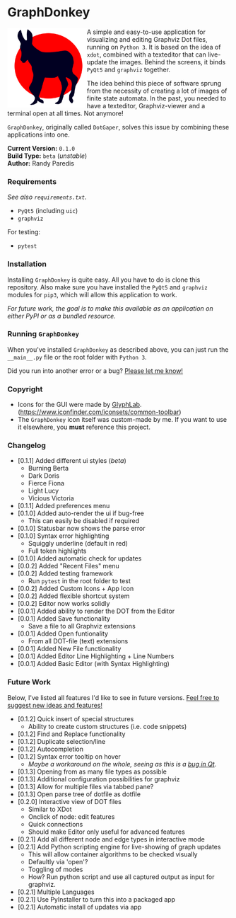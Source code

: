# GraphDonkey

<img align="left" width="180" height="180" src="vendor/icons/graphdonkey.svg">

A simple and easy-to-use application for visualizing and editing Graphviz
Dot files, running on `Python 3`. It is based on the idea of `xdot`, combined 
with a texteditor that can live-update the images. Behind the screens, it 
binds `PyQt5` and `graphviz` together.

The idea behind this piece of software sprung from the necessity of creating a
lot of images of finite state automata. In the past, you needed to  have a
texteditor, Graphviz-viewer and a terminal open at all times. Not anymore!

`GraphDonkey`, originally called `DotGaper`, solves this issue by combining these
applications into one.

**Current Version:** `0.1.0`<br/>
**Build Type:** `beta` (_unstable_)<br/>
**Author:** Randy Paredis

### Requirements
_See also `requirements.txt`._
* `PyQt5` (including `uic`)
* `graphviz`

For testing:
* `pytest`

### Installation
Installing `GraphDonkey` is quite easy. All you have to do is clone this
repository. Also make sure you have installed the `PyQt5` and `graphviz`
modules for `pip3`, which will allow this application to work.

_For future work, the goal is to make this available as an application on
either PyPI or as a bundled resource._

### Running `GraphDonkey`
When you've installed `GraphDonkey` as described above, you can just run
the `__main__.py` file or the root folder with `Python 3`.

Did you run into another error or a bug?
[Please let me know!](https://github.com/RandyParedis/GraphDonkey/issues)

### Copyright
* Icons for the GUI were made by [GlyphLab](https://glyphlab.com/).
(https://www.iconfinder.com/iconsets/common-toolbar)
* The `GraphDonkey` icon itself was custom-made by me. If you want to use it
elsewhere, you **must** reference this project.

### Changelog
* [0.1.1] Added different ui styles (_beta_)
  * Burning Berta
  * Dark Doris
  * Fierce Fiona
  * Light Lucy
  * Vicious Victoria
* [0.1.1] Added preferences menu
* [0.1.0] Added auto-render the ui if bug-free
  * This can easily be disabled if required
* [0.1.0] Statusbar now shows the parse error
* [0.1.0] Syntax error highlighting
  * Squiggly underline (default in red)
  * Full token highlights
* [0.1.0] Added automatic check for updates
* [0.0.2] Added "Recent Files" menu
* [0.0.2] Added testing framework
  * Run `pytest` in the root folder to test
* [0.0.2] Added Custom Icons + App Icon
* [0.0.2] Added flexible shortcut system
* [0.0.2] Editor now works solidly
* [0.0.1] Added ability to render the DOT from the Editor
* [0.0.1] Added Save functionality
  * Save a file to all Graphviz extensions
* [0.0.1] Added Open funtionality
  * From all DOT-file (text) extensions
* [0.0.1] Added New File functionality
* [0.0.1] Added Editor Line Highlighting + Line Numbers
* [0.0.1] Added Basic Editor (with Syntax Highlighting)

### Future Work
Below, I've listed all features I'd like to see in future versions.
[Feel free to suggest new ideas and features!](
https://github.com/RandyParedis/GraphDonkey/issues)
* [0.1.2] Quick insert of special structures
  * Ability to create custom structures (i.e. code snippets)
* [0.1.2] Find and Replace functionality
* [0.1.2] Duplicate selection/line
* [0.1.2] Autocompletion
* [0.1.2] Syntax error tooltip on hover
  * _Maybe a workaround on the whole, seeing as this is a [bug in Qt](
  https://bugreports.qt.io/browse/QTBUG-21553)_.
* [0.1.3] Opening from as many file types as possible
* [0.1.3] Additional configuration possibilities for graphviz
* [0.1.3] Allow for multiple files via tabbed pane?
* [0.1.3] Open parse tree of dotfile as dotfile
* [0.2.0] Interactive view of DOT files
  * Similar to XDot
  * Onclick of node: edit features
  * Quick connections
  * Should make Editor only useful for advanced features
* [0.2.1] Add all different node and edge types in interactive mode
* [0.2.1] Add Python scripting engine for live-showing of graph updates
  * This will allow container algorithms to be checked visually
  * Defaultly via 'open'?
  * Toggling of modes
  * How? Run python script and use all captured output as input for graphviz.
* [0.2.1] Multiple Languages
* [0.2.1] Use PyInstaller to turn this into a packaged app
* [0.2.1] Automatic install of updates via app
